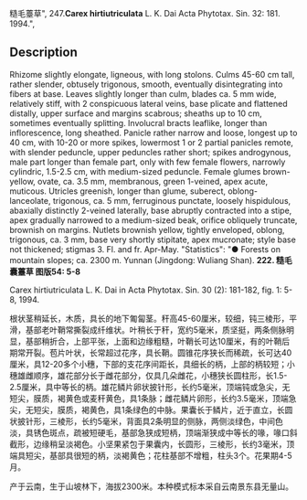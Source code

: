 糙毛薹草",
247.**Carex hirtiutriculata** L. K. Dai Acta Phytotax. Sin. 32: 181. 1994.",

## Description
Rhizome slightly elongate, ligneous, with long stolons. Culms 45-60 cm tall, rather slender, obtusely trigonous, smooth, eventually disintegrating into fibers at base. Leaves slightly longer than culm, blades ca. 5 mm wide, relatively stiff, with 2 conspicuous lateral veins, base plicate and flattened distally, upper surface and margins scabrous; sheaths up to 10 cm, sometimes eventually splitting. Involucral bracts leaflike, longer than inflorescence, long sheathed. Panicle rather narrow and loose, longest up to 40 cm, with 10-20 or more spikes, lowermost 1 or 2 partial panicles remote, with slender peduncle, upper peduncles rather short; spikes androgynous, male part longer than female part, only with few female flowers, narrowly cylindric, 1.5-2.5 cm, with medium-sized peduncle. Female glumes brown-yellow, ovate, ca. 3.5 mm, membranous, green 1-veined, apex acute, muticous. Utricles greenish, longer than glume, suberect, oblong-lanceolate, trigonous, ca. 5 mm, ferruginous punctate, loosely hispidulous, abaxially distinctly 2-veined laterally, base abruptly contracted into a stipe, apex gradually narrowed to a medium-sized beak, orifice obliquely truncate, brownish on margins. Nutlets brownish yellow, tightly enveloped, oblong, trigonous, ca. 3 mm, base very shortly stipitate, apex mucronate; style base not thickened; stigmas 3. Fl. and fr. Apr-May.
  "Statistics": "● Forests on mountain slopes; ca. 2300 m. Yunnan (Jingdong: Wuliang Shan).
**222. 糙毛囊薹草 图版54: 5-8**

Carex hirtiutriculata L. K. Dai in Acta Phytotax. Sin. 30 (2): 181-182, fig. 1: 5-8, 1994.

根状茎稍延长，木质，具长的地下匍匐茎。秆高45-60厘米，较细，钝三棱形，平滑，基部老叶鞘常撕裂成纤维状。叶稍长于秆，宽约5毫米，质坚挺，两条侧脉明显，基部稍折合，上部平张，上面和边缘粗糙，叶鞘长可达10厘米，有的叶鞘后期常开裂。苞片叶状，长常超过花序，具长鞘。圆锥花序狭长而稀疏，长可达40厘米，具12-20多个小穗，下部的支花序间距长，具细长的柄，上部的柄较短；小穗雄雌顺序，雄花部分长于雌花部分，仅具几朵雌花，小穗狭长圆柱形，长1.5-2.5厘米，具中等长的柄。雄花鳞片卵状披针形，长约5毫米，顶端钝或急尖，无短尖，膜质，褐黄色或麦秆黄色，具1条脉；雌花鳞片卵形，长约3.5毫米，顶端急尖，无短尖，膜质，褐黄色，具1条绿色的中脉。果囊长于鳞片，近于直立，长圆状披针形，三棱形，长约5毫米，背面具2条明显的侧脉，两侧淡绿色，中间色淡，具锈色斑点，疏被短硬毛，基部急狭成短柄，顶端渐狭成中等长的喙，喙口斜截形，边缘稍呈淡褐色。小坚果紧包于果囊内，长圆形，三棱形，长约3毫米，顶端具短尖，基部具很短的柄，淡褐黄色；花柱基部不增粗，柱头3个。花果期4-5月。

产于云南，生于山坡林下，海拔2300米。本种模式标本采自云南景东县无量山。
